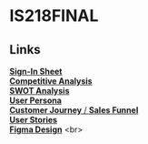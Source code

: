 # IS218FINAL

## Links
[**Sign-In Sheet**](./signin.md) <br>
[**Competitive Analysis**](https://docs.google.com/document/d/1VFCxZ6v6Y03XgeLJWv5uzKIeGOF5v490iWfhYYXZnbI/edit?usp=sharing) <br>
[**SWOT Analysis**](https://docs.google.com/document/d/1R4Zv5s9OOwczWSBuMy7cJY_jPqDnrF3A135wPDU_Cp8/edit?usp=sharing) <br>
[**User Persona**](https://docs.google.com/document/d/1UwxR431YrypFP6qHPhroWlRvRQfCs16nxENv30XMMhA/edit?usp=sharing) <br>
[**Customer Journey** / **Sales Funnel**](https://docs.google.com/document/d/1zlkAWozy2AwlQjaIh-fMUl5_D_P812H67nKi2gF3e1A/edit?usp=sharing) <br>
[**User Stories**](https://docs.google.com/document/d/1OTHxsJeLm4lqu3rukmR6MsRAEWXgB3cEh2BP6x9Ll0I/edit?usp=sharing) <br>
[**Figma Design**](https://docs.google.com/document/d/1OTHxsJeLm4lqu3rukmR6MsRAEWXgB3cEh2BP6x9Ll0I/edit?usp=sharing](https://www.figma.com/file/9WDt4CmYC3YQBOQyWmKhN9/IS218-DRAFT-1?type=design&node-id=0%3A1&mode=design&t=b5cuAX3nuUCnfkqX-1)https://www.figma.com/file/9WDt4CmYC3YQBOQyWmKhN9/IS218-DRAFT-1?type=design&node-id=0%3A1&mode=design&t=b5cuAX3nuUCnfkqX-1) <br>
